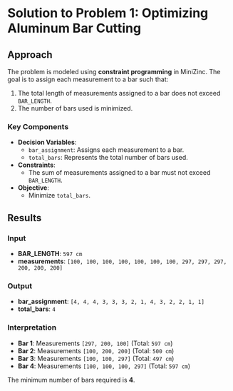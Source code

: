 # Solution to Problem 1: Optimizing Aluminum Bar Cutting

## Approach
The problem is modeled using **constraint programming** in MiniZinc. The goal is to assign each measurement to a bar such that:
1. The total length of measurements assigned to a bar does not exceed `BAR_LENGTH`.
2. The number of bars used is minimized.

### Key Components
- **Decision Variables**:
  - `bar_assignment`: Assigns each measurement to a bar.
  - `total_bars`: Represents the total number of bars used.
- **Constraints**:
  - The sum of measurements assigned to a bar must not exceed `BAR_LENGTH`.
- **Objective**:
  - Minimize `total_bars`.

## Results

### Input
- **BAR_LENGTH**: `597 cm`
- **measurements**: `[100, 100, 100, 100, 100, 100, 100, 297, 297, 297, 200, 200, 200]`

### Output
- **bar_assignment**: `[4, 4, 4, 3, 3, 3, 2, 1, 4, 3, 2, 2, 1, 1]`
- **total_bars**: `4`

### Interpretation
- **Bar 1**: Measurements `[297, 200, 100]` (Total: `597 cm`)
- **Bar 2**: Measurements `[100, 200, 200]` (Total: `500 cm`)
- **Bar 3**: Measurements `[100, 100, 297]` (Total: `497 cm`)
- **Bar 4**: Measurements `[100, 100, 100, 297]` (Total: `597 cm`)

The minimum number of bars required is **4**.
